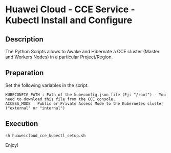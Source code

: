 # Huawei Cloud - CCE Service - Kubectl Install and Configure

## Description

The Python Scripts allows to Awake and Hibernate a CCE cluster (Master and Workers Nodes) in a particular Project/Region.

## Preparation

Set the following variables in the script.
```
KUBECONFIG_PATH : Path of the kubeconfig.json file (Ej: "/root") - You need to download this file from the CCE console.
ACCESS_MODE : Public or Private Access Mode to the Kubernetes cluster ("external" or "internal")
```
## Execution

```
sh huaweicloud_cce_kubectl_setup.sh
```

Enjoy!
